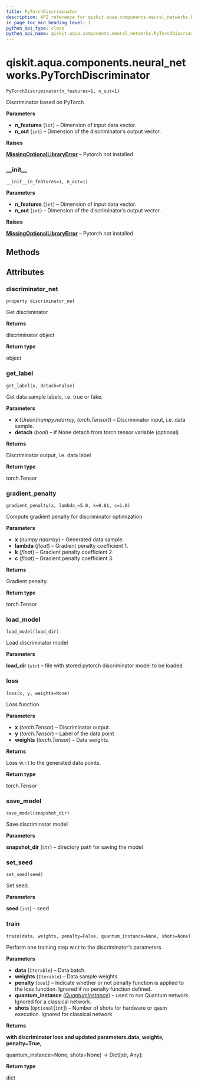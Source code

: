 ```yaml
---
title: PyTorchDiscriminator
description: API reference for qiskit.aqua.components.neural_networks.PyTorchDiscriminator
in_page_toc_min_heading_level: 1
python_api_type: class
python_api_name: qiskit.aqua.components.neural_networks.PyTorchDiscriminator
---
```


# qiskit.aqua.components.neural\_networks.PyTorchDiscriminator

<span id="qiskit.aqua.components.neural_networks.PyTorchDiscriminator" />

`PyTorchDiscriminator(n_features=1, n_out=1)`

Discriminator based on PyTorch

**Parameters**

*   **n\_features** (`int`) – Dimension of input data vector.
*   **n\_out** (`int`) – Dimension of the discriminator’s output vector.

**Raises**

[**MissingOptionalLibraryError**](qiskit.aqua.MissingOptionalLibraryError "qiskit.aqua.MissingOptionalLibraryError") – Pytorch not installed

### \_\_init\_\_

<span id="qiskit.aqua.components.neural_networks.PyTorchDiscriminator.__init__" />

`__init__(n_features=1, n_out=1)`

**Parameters**

*   **n\_features** (`int`) – Dimension of input data vector.
*   **n\_out** (`int`) – Dimension of the discriminator’s output vector.

**Raises**

[**MissingOptionalLibraryError**](qiskit.aqua.MissingOptionalLibraryError "qiskit.aqua.MissingOptionalLibraryError") – Pytorch not installed

## Methods

## Attributes

### discriminator\_net

<span id="qiskit.aqua.components.neural_networks.PyTorchDiscriminator.discriminator_net" />

`property discriminator_net`

Get discriminator

**Returns**

discriminator object

**Return type**

object

### get\_label

<span id="qiskit.aqua.components.neural_networks.PyTorchDiscriminator.get_label" />

`get_label(x, detach=False)`

Get data sample labels, i.e. true or fake.

**Parameters**

*   **x** (*Union(numpy.ndarray, torch.Tensor)*) – Discriminator input, i.e. data sample.
*   **detach** (*bool*) – if None detach from torch tensor variable (optional)

**Returns**

Discriminator output, i.e. data label

**Return type**

torch.Tensor

### gradient\_penalty

<span id="qiskit.aqua.components.neural_networks.PyTorchDiscriminator.gradient_penalty" />

`gradient_penalty(x, lambda_=5.0, k=0.01, c=1.0)`

Compute gradient penalty for discriminator optimization

**Parameters**

*   **x** (*numpy.ndarray*) – Generated data sample.
*   **lambda** (*float*) – Gradient penalty coefficient 1.
*   **k** (*float*) – Gradient penalty coefficient 2.
*   **c** (*float*) – Gradient penalty coefficient 3.

**Returns**

Gradient penalty.

**Return type**

torch.Tensor

### load\_model

<span id="qiskit.aqua.components.neural_networks.PyTorchDiscriminator.load_model" />

`load_model(load_dir)`

Load discriminator model

**Parameters**

**load\_dir** (`str`) – file with stored pytorch discriminator model to be loaded

### loss

<span id="qiskit.aqua.components.neural_networks.PyTorchDiscriminator.loss" />

`loss(x, y, weights=None)`

Loss function

**Parameters**

*   **x** (*torch.Tensor*) – Discriminator output.
*   **y** (*torch.Tensor*) – Label of the data point
*   **weights** (*torch.Tensor*) – Data weights.

**Returns**

Loss w\.r.t to the generated data points.

**Return type**

torch.Tensor

### save\_model

<span id="qiskit.aqua.components.neural_networks.PyTorchDiscriminator.save_model" />

`save_model(snapshot_dir)`

Save discriminator model

**Parameters**

**snapshot\_dir** (`str`) – directory path for saving the model

### set\_seed

<span id="qiskit.aqua.components.neural_networks.PyTorchDiscriminator.set_seed" />

`set_seed(seed)`

Set seed.

**Parameters**

**seed** (`int`) – seed

### train

<span id="qiskit.aqua.components.neural_networks.PyTorchDiscriminator.train" />

`train(data, weights, penalty=False, quantum_instance=None, shots=None)`

Perform one training step w\.r.t to the discriminator’s parameters

**Parameters**

*   **data** (`Iterable`) – Data batch.
*   **weights** (`Iterable`) – Data sample weights.
*   **penalty** (`bool`) – Indicate whether or not penalty function is applied to the loss function. Ignored if no penalty function defined.
*   **quantum\_instance** ([*QuantumInstance*](qiskit.aqua.QuantumInstance "qiskit.aqua.QuantumInstance")) – used to run Quantum network. Ignored for a classical network.
*   **shots** (`Optional`\[`int`]) – Number of shots for hardware or qasm execution. Ignored for classical network

**Returns**

**with discriminator loss and updated parameters.data, weights, penalty=True,**

quantum\_instance=None, shots=None) -> Dict\[str, Any]:

**Return type**

dict

